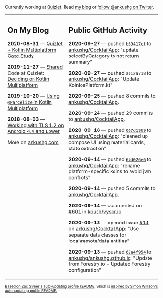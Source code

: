 Currently working at [Quizlet](https://quizlet.com/). Read [my blog](https://ankushg.com/) or [follow @ankushg on Twitter](https://twitter.com/ankushg).

<table><tr><td valign="top" width="40%">

## On My Blog
<!-- blog starts -->
**2020-08-31** — [Quizlet + Kotlin Multiplatform Case Study](https://ankushg.com/posts/quizlet-kotlin-multiplatform-case-study/)

**2019-11-27** — [Shared Code at Quizlet: Deciding on Kotlin Multiplatform](https://ankushg.com/posts/shared-code-kotlin-multiplatform/)

**2019-10-20** — [Using `@Parcelize` in Kotlin Multiplatform](https://ankushg.com/posts/multiplatform-parcelize/)

**2018-08-03** — [Working with TLS 1.2 on Android 4.4 and Lower](https://ankushg.com/posts/tls-1.2-on-android/)
<!-- blog ends -->
More on [ankushg.com](https://ankushg.com/)
</td><td valign="top" width="60%">

## Public GitHub Activity
<!-- githubActivity starts -->
**2020-09-27** — pushed [`b69417cf`](https://github.com/ankushg/CocktailApp/commit/b69417cf7db55763d071a1d79a2eece9e26a6ba8) to [ankushg/CocktailApp](https://api.github.com/repos/ankushg/CocktailApp): "update selectByCategory to not return summary"

**2020-09-27** — pushed [`a612a718`](https://github.com/ankushg/CocktailApp/commit/a612a718147bc0961a2abf2ad25e59cb87b0fb1e) to [ankushg/CocktailApp](https://api.github.com/repos/ankushg/CocktailApp): "Update KoinIosPlatform.kt"

**2020-09-25** — pushed 8 commits to [ankushg/CocktailApp](https://api.github.com/repos/ankushg/CocktailApp).

**2020-09-24** — pushed 29 commits to [ankushg/CocktailApp](https://api.github.com/repos/ankushg/CocktailApp).

**2020-09-16** — pushed [`007d1969`](https://github.com/ankushg/CocktailApp/commit/007d1969c188a0f1534c7bb821a941f5e53fd614) to [ankushg/CocktailApp](https://api.github.com/repos/ankushg/CocktailApp): "cleaned up compose UI using material cards, state extraction"

**2020-09-14** — pushed [`6bd026e6`](https://github.com/ankushg/CocktailApp/commit/6bd026e69ed312b993129b5c968cf15028dcafb5) to [ankushg/CocktailApp](https://api.github.com/repos/ankushg/CocktailApp): "rename platform-specific koins to avoid jvm conflicts"

**2020-09-14** — pushed 5 commits to [ankushg/CocktailApp](https://api.github.com/repos/ankushg/CocktailApp).

**2020-09-14** — commented on [#601](https://github.com/koush/vysor.io/issues/601#issuecomment-692161460) in [koush/vysor.io](https://api.github.com/repos/koush/vysor.io)

**2020-09-13** — opened issue [#14](https://github.com/ankushg/CocktailApp/issues/14) on [ankushg/CocktailApp](https://api.github.com/repos/ankushg/CocktailApp): "Use separate data classes for local/remote/data entities"

**2020-09-13** — pushed [`62a4f954`](https://github.com/ankushg/ankushg.github.io/commit/62a4f95440bf2ec8dc19415e93fd3ef737c5ea3f) to [ankushg/ankushg.github.io](https://api.github.com/repos/ankushg/ankushg.github.io): "Update from Forestry.io - Updated Forestry configuration"
<!-- githubActivity ends -->
</td></tr></table>

<sub><a href="https://github.com/ZacSweers/ZacSweers">Based on Zac Sweer's auto-updating profile README</a>, which is <a href="https://simonwillison.net/2020/Jul/10/self-updating-profile-readme/">inspired by Simon Willison's auto-updating profile README.</a></sub>